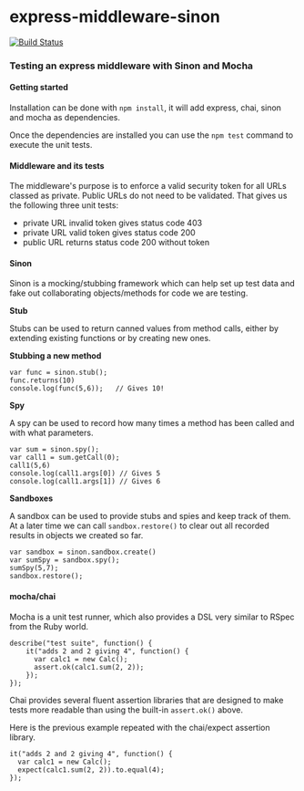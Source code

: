 # express-middleware-sinon

[![Build Status](https://travis-ci.org/alexellis/express-middleware-sinon.svg?branch=master)](https://travis-ci.org/alexellis/express-middleware-sinon)

### Testing an express middleware with Sinon and Mocha


#### Getting started

Installation can be done with `npm install`, it will add express, chai, sinon and mocha as dependencies.

Once the dependencies are installed you can use the `npm test` command to execute the unit tests.

#### Middleware and its tests

The middleware's purpose is to enforce a valid security token for all URLs classed as private. Public URLs do not need to be validated. That gives us the following three unit tests:

* private URL invalid token gives status code 403
* private URL valid token gives status code 200
* public URL returns status code 200 without token

#### Sinon

Sinon is a mocking/stubbing framework which can help set up test data and fake out collaborating objects/methods for code we are testing.

**Stub**

Stubs can be used to return canned values from method calls, either by extending existing functions or by creating new ones.

**Stubbing a new method**

```
var func = sinon.stub();
func.returns(10)
console.log(func(5,6));   // Gives 10!
```

**Spy**

A spy can be used to record how many times a method has been called and with what parameters.

```
var sum = sinon.spy();
var call1 = sum.getCall(0);
call1(5,6)
console.log(call1.args[0]) // Gives 5
console.log(call1.args[1]) // Gives 6
```

**Sandboxes**

A sandbox can be used to provide stubs and spies and keep track of them. At a later time we can call `sandbox.restore()` to clear out all recorded results in objects we created so far.

```
var sandbox = sinon.sandbox.create()
var sumSpy = sandbox.spy();
sumSpy(5,7);
sandbox.restore();
```

#### mocha/chai

Mocha is a unit test runner, which also provides a DSL very similar to RSpec from the Ruby world.

```
describe("test suite", function() {
    it("adds 2 and 2 giving 4", function() {
      var calc1 = new Calc();
      assert.ok(calc1.sum(2, 2));
    });
});
```

Chai provides several fluent assertion libraries that are designed to make tests more readable than using the built-in `assert.ok()` above.

Here is the previous example repeated with the chai/expect assertion library.

```
it("adds 2 and 2 giving 4", function() {
  var calc1 = new Calc();
  expect(calc1.sum(2, 2)).to.equal(4);
});
```
